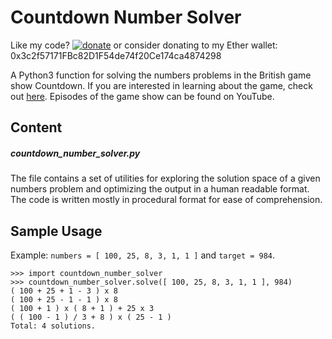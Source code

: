 # Countdown Number Solver

Like my code? [![donate](https://img.shields.io/badge/%24-Buy%20me%20a%20coffee-ef864e.svg)](https://www.buymeacoffee.com/exitexit) or consider donating to my Ether wallet: 0x3c2f57171FBc82D1F54de74f20Ce174ca4874298

A Python3 function for solving the numbers problems in the British game show Countdown.
If you are interested in learning about the game, check out [here](https://en.wikipedia.org/wiki/Countdown_(game_show)#Numbers_round).
Episodes of the game show can be found on YouTube.

## Content

##### countdown_number_solver.py
The file contains a set of utilities for exploring the solution space of a given numbers problem and optimizing the output in a human readable format. The code is written mostly in procedural format for ease of comprehension.

## Sample Usage
Example: `numbers = [ 100, 25, 8, 3, 1, 1 ]` and `target = 984`.
```
>>> import countdown_number_solver
>>> countdown_number_solver.solve([ 100, 25, 8, 3, 1, 1 ], 984)
( 100 + 25 + 1 - 3 ) x 8
( 100 + 25 - 1 - 1 ) x 8
( 100 + 1 ) x ( 8 + 1 ) + 25 x 3
( ( 100 - 1 ) / 3 + 8 ) x ( 25 - 1 )
Total: 4 solutions.
```
